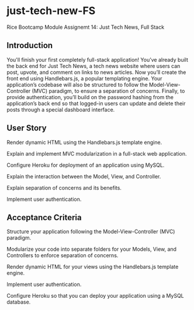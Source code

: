 # just-tech-new-FS
Rice Bootcamp Module Assignemt 14: Just Tech News, Full Stack

## Introduction

You'll finish your first completely full-stack application! You’ve already built 
the back end for Just Tech News, a tech news website where users can post, upvote, 
and comment on links to news articles. Now you’ll create the front end using 
Handlebars.js, a popular templating engine. Your application’s codebase will also 
be structured to follow the Model-View-Controller (MVC) paradigm, to ensure a 
separation of concerns. Finally, to provide authentication, you’ll build on the 
password hashing from the application’s back end so that logged-in users can update 
and delete their posts through a special dashboard interface.

## User Story

Render dynamic HTML using the Handlebars.js template engine.

Explain and implement MVC modularization in a full-stack web application.

Configure Heroku for deployment of an application using MySQL.

Explain the interaction between the Model, View, and Controller.

Explain separation of concerns and its benefits.

Implement user authentication.

## Acceptance Criteria

Structure your application following the Model-View-Controller (MVC) paradigm.

Modularize your code into separate folders for your Models, View, and Controllers 
to enforce separation of concerns.

Render dynamic HTML for your views using the Handlebars.js template engine.

Implement user authentication.

Configure Heroku so that you can deploy your application using a MySQL database.
